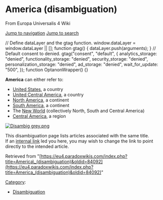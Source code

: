America (disambiguation)
========================

From Europa Universalis 4 Wiki

[Jump to navigation](#mw-sidebar-button) [Jump to search](#searchInput)

// Define dataLayer and the gtag function. window.dataLayer = window.dataLayer || \[\]; function gtag() { dataLayer.push(arguments); } // Default consent to denied. gtag("consent", "default", { analytics\_storage: "denied", functionality\_storage: "denied", security\_storage: "denied", personalization\_storage: "denied", ad\_storage: "denied", wait\_for\_update: "500", }); function OptanonWrapper() {}

**America** can either refer to:

*   [United States](/United_States "United States"), a country
*   [United Central America](/United_Central_America "United Central America"), a country
*   [North America](/North_America "North America"), a continent
*   [South America](/South_America "South America"), a continent
*   The [New World](/New_World "New World") (collectively North, South and Central America)
*   [Central America](/Central_America "Central America"), a region

  

[![Disambig grey.png](https://central.paradoxwikis.com/images/thumb/b/b2/Disambig_grey.png/30px-Disambig_grey.png)](/File:Disambig_grey.png)

This disambiguation page lists articles associated with the same title.  
If an [internal link](/Special:WhatLinksHere/America_(disambiguation) "Special:WhatLinksHere/America (disambiguation)") led you here, you may wish to change the link to point directly to the intended article.

Retrieved from "[https://eu4.paradoxwikis.com/index.php?title=America\_(disambiguation)&oldid=84092](https://eu4.paradoxwikis.com/index.php?title=America_(disambiguation)&oldid=84092)"

[Category](/Special:Categories "Special:Categories"):

*   [Disambiguation](/Category:Disambiguation "Category:Disambiguation")